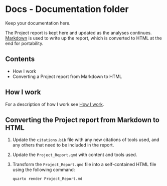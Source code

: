 # Docs - Documentation folder

Keep your documentation here.

The Project report is kept here and updated as the analyses continues.
[Markdown](https://www.markdownguide.org/cheat-sheet/) is used to write
up the report, which is converted to HTML at the end for portability.

## Contents

* How I work
* Converting a Project report from Markdown to HTML

## How I work

For a description of how I work see [How I work](docs/HowToWork.md).

## Converting the Project report from Markdown to HTML

1. Update the `citations.bib` file with any new citations of
tools used, and any others that need to be included in the report.

2. Update the `Project_Report.qmd` with content and tools used.

3. Transform the `Project_Report.qmd` file into a self-contained
HTML file using the following command:
    ```
    quarto render Project_Report.md
    ```
